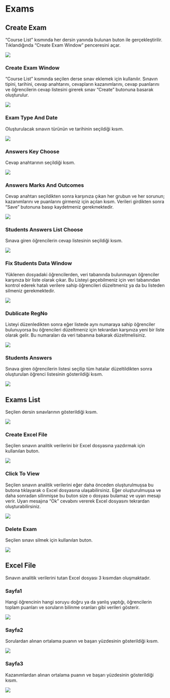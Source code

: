 # Exams

## Create Exam 

“Course List” kısmında her dersin yanında bulunan buton ile gerçekleştirilir. Tıklandığında “Create Exam Window” penceresini açar. 

![](../../.gitbook/assets/image110.png)

### Create Exam Window 

“Course List” kısmında seçilen derse sınav eklemek için kullanılır. Sınavın tipini, tarihini, cevap anahtarını, cevapların kazanımlarını, cevap puanlarını ve öğrencilerin cevap listesini girerek sınav “Create” butonuna basarak oluşturulur. 

![](../../.gitbook/assets/image112.png)

### Exam Type And Date 

Oluşturulacak sınavın türünün ve tarihinin seçildiği kısım.

![](../../.gitbook/assets/image114.png)

### Answers Key Choose 

Cevap anahtarının seçildiği kısım. 

![](../../.gitbook/assets/image116.png)

### Answers Marks And Outcomes 

Cevap anahtarı seçildikten sonra karşınıza çıkan her grubun ve her sorunun; kazanımlarını ve puanlarını girmeniz için açılan kısım. Verileri girdikten sonra “Save” butonuna basıp kaydetmeniz gerekmektedir. 

![](../../.gitbook/assets/image118.png)

### Students Answers List Choose 

Sınava giren öğrencilerin cevap listesinin seçildiği kısım. 

![](../../.gitbook/assets/image120.png)

### Fix Students Data Window 

Yüklenen dosyadaki öğrencilerden, veri tabanında bulunmayan öğrenciler karşınıza bir liste olarak çıkar. Bu Listeyi geçebilmeniz için veri tabanından kontrol ederek hatalı verilere sahip öğrencileri düzeltmeniz ya da bu listeden silmeniz gerekmektedir. 

![](../../.gitbook/assets/image122.png)

### Dublicate RegNo 

Listeyi düzenledikten sonra eğer listede aynı numaraya sahip öğrenciler bulunuyorsa bu öğrencileri düzeltmeniz için tekrardan karşınıza yeni bir liste olarak gelir. Bu numaraları da veri tabanına bakarak düzeltmelisiniz. 

![](../../.gitbook/assets/image124.png)

### Students Answers 

Sınava giren öğrencilerin listesi seçilip tüm hatalar düzeltildikten sonra oluşturulan öğrenci listesinin gösterildiği kısım. 

![](../../.gitbook/assets/image126.png)

## Exams List 

Seçilen dersin sınavlarının gösterildiği kısım. 

![](../../.gitbook/assets/image128.png)

### Create Excel File 

Seçilen sınavın analitik verilerini bir Excel dosyasına yazdırmak için kullanılan buton. 

![](../../.gitbook/assets/image130.png)

### Click To View 

Seçilen sınavın analitik verilerini eğer daha önceden oluşturulmuşsa bu butona tıklayarak o Excel dosyasına ulaşabilirsiniz. Eğer oluşturulmuşsa ve daha sonradan silinmişse bu buton size o dosyası bulamaz ve uyarı mesajı verir. Uyarı mesajına “Ok” cevabını vererek Excel dosyasını tekrardan oluşturabilirsiniz. 

![](../../.gitbook/assets/image132.png)

### Delete Exam 

Seçilen sınavı silmek için kullanılan buton. 

![](../../.gitbook/assets/image027.png)

## Excel File 

Sınavın analitik verilerini tutan Excel dosyası 3 kısımdan oluşmaktadır. 

### Sayfa1 

Hangi öğrencinin hangi soruyu doğru ya da yanlış yaptığı, öğrencilerin toplam puanları ve soruların bilinme oranları gibi verileri gösterir. 

![](../../.gitbook/assets/image134.png)

### Sayfa2 

Sorulardan alınan ortalama puanın ve başarı yüzdesinin gösterildiği kısım. 

![](../../.gitbook/assets/image136.png)

### Sayfa3 

Kazanımlardan alınan ortalama puanın ve başarı yüzdesinin gösterildiği kısım. 

![](../../.gitbook/assets/image138.png)

### 

